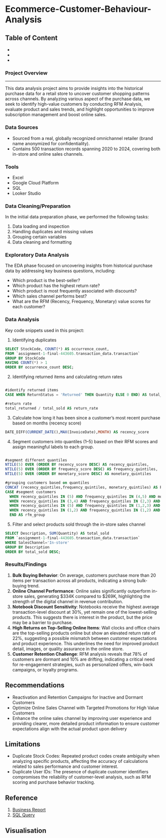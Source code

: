# Ecommerce-Customer-Behaviour-Analysis

## Table of Content
-
-
-

### Project Overview
---

This data analysis project aims to provide insights into the historical purchase data for a retail store to uncover customer shopping patterns across channels. By analyzing various aspect of the purchase data, we seek to identify high-value customers by conducting RFM Analysis, evaluate product and sales trends, and highlight opportunities to improve subscription management and boost online sales.

### Data Sources 

- Sourced from a real, globally recognized omnichannel retailer (brand name anonymized for confidentiality).
- Contains 500 transaction records spanning 2020 to 2024, covering both in-store and online sales channels.

### Tools
- Excel
- Google Cloud Platform
- SQL
- Looker Studio

### Data Cleaning/Preparation

In the initial data preparation phase, we performed the following tasks:
1. Data loading and inspection
2. Handling duplicates and missing values
3. Grouping certain variables
4. Data cleaning and formatting

### Exploratory Data Analysis
The EDA phase focused on uncovering insights from historical purchase data by addressing key business questions, including:
- Which product is the best-seller?
- Which product has the highest return rate?
- Which product is most frequently associated with discounts?
- Which sales channel performs best?
- What are the RFM (Recency, Frequency, Monetary) value scores for each customer?

### Data Analysis
Key code snippets used in this project:

1. Identifying duplicates

```sql
SELECT StockCode, COUNT(*) AS occurrence_count, 
FROM `assignment-1-final-443605.transaction_data.transaction`
GROUP BY StockCode
HAVING COUNT(*) > 1
ORDER BY occurrence_count DESC;
```

2. Identifying returned items and calculating return rates 
```sql

#identify returned items
CASE WHEN ReturnStatus = 'Returned' THEN Quantity ELSE 0 END) AS total_returned

#return rate
total_returned / total_sold AS return_rate
```

3. Calculate how long it has been since a customer’s most recent purchase based on months (recency score)

```sql
DATE_DIFF(CURRENT_DATE(),MAX(InvoiceDate),MONTH) AS recency_score
```
4. Segment customers into quantiles (1–5) based on their RFM scores and assign meaningful labels to each group.
```sql

#segment different quantiles
NTILE(5) OVER (ORDER BY recency_score DESC) AS recency_quintiles, 
NTILE(5) OVER (ORDER BY frequency_score DESC) AS frequency_quintiles,
NTILE(5) OVER (ORDER BY monetary_score DESC) AS monetary_quintiles

#grouping customers based on quantiles
CONCAT (recency_quintiles,frequency_quintiles, monetary_quintiles) AS RFM_cell,
CASE #segment customers
  WHEN recency_quintiles IN (5) AND frequency_quintiles IN (4,5) AND monetary_quintiles IN (3,4,5) THEN 'VIPs'
  WHEN recency_quintiles IN (3,4) AND frequency_quintiles IN (2,3) AND monetary_quintiles IN (4,5) THEN 'Silent VIPs'
  WHEN recency_quintiles IN (5) AND frequency_quintiles IN (1,2,3) AND monetary_quintiles IN (4,5) THEN 'Promising Newbies'
  WHEN recency_quintiles IN (1,2) AND frequency_quintiles IN (1,2) AND monetary_quintiles IN (3,4,5) THEN 'Drifting Customers' ELSE 'Dormant Customers'
  END AS rfm_group
```
5. Filter and select products sold through the in-store sales channel

```sql
SELECT Description, SUM(Quantity) AS total_sold
FROM `assignment-1-final-443605.transaction_data.transaction`
WHERE SalesChannel='In-store'
GROUP BY Description
ORDER BY total_sold DESC;
```

### Results/Findings
1. **Bulk Buying Behavior**: On average, customers purchase more than 20 items per transaction across all products, indicating a strong bulk-buying trend.
2. **Online Channel Performance**: Online sales significantly outperform in-store sales, generating $334K compared to $269K, highlighting the strength of the digital channel in revenue contribution.
3. **Notebook Discount Sensitivity**: Notebooks receive the highest average transaction-level discount at 30%, yet remain one of the lowest-selling products. This suggests there is interest in the product, but the price may be a barrier to purchase.
4. **High Returns on Top-Selling Online Items**: Wall clocks and office chairs are the top-selling products online but show an elevated return rate of 22%, suggesting a possible mismatch between customer expectations and product experience. This underlines the need for improved product detail, images, or quality assurance in the online store.
5. **Customer Retention Challenge**: RFM analysis reveals that 78% of customers are dormant and 10% are drifting, indicating a critical need for re-engagement strategies, such as personalized offers, win-back campaigns, or loyalty programs.

## Recommendations
- Reactivation and Retention Campaigns for Inactive and Dormant Customers
- Optimize Online Sales Channel with Targeted Promotions for High Value Customers
- Enhance the online sales channel by improving user experience and providing clearer, more detailed product information to ensure customer expectations align with the actual product upon delivery

## Limitations
- Duplicate Stock Codes: Repeated product codes create ambiguity when analyzing specific products, affecting the accuracy of calculations related to sales performance and customer interest.
- Duplicate User IDs: The presence of duplicate customer identifiers compromises the reliability of customer-level analysis, such as RFM scoring and purchase behavior tracking.

## Reference
1. [Business Report](https://drive.google.com/file/d/10lH3q07kpEWSdL3VvsxR29en_GOl2Qqj/view?usp=drive_link)
2. [SQL Query](https://docs.google.com/document/d/1fLBpubdZlqBzh4BLcnPkSoa8u3Da7yLr/edit?usp=drive_link&ouid=105505531963600591665&rtpof=true&sd=true)

## Visualisation












